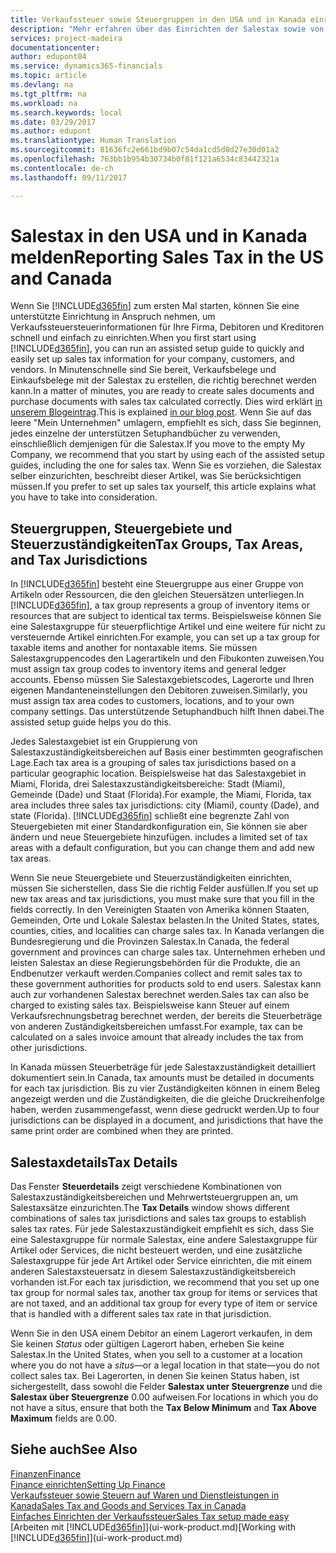 ```yaml
---
title: Verkaufssteuer sowie Steuergruppen in den USA und in Kanada einrichten| Microsoft Docs
description: "Mehr erfahren über das Einrichten der Salestax sowie von Steuergruppen, Steuergebieten (Staat, Kantone, Städte und Standorte), Steuerzuständigkeiten und Steuereinzelheiten."
services: project-madeira
documentationcenter: 
author: edupont04
ms.service: dynamics365-financials
ms.topic: article
ms.devlang: na
ms.tgt_pltfrm: na
ms.workload: na
ms.search.keywords: local
ms.date: 03/29/2017
ms.author: edupont
ms.translationtype: Human Translation
ms.sourcegitcommit: 81636fc2e661bd9b07c54da1cd5d0d27e30d01a2
ms.openlocfilehash: 763bb1b954b30734b0f81f121a6534c83442321a
ms.contentlocale: de-ch
ms.lasthandoff: 09/11/2017

---
```

# <a name="reporting-sales-tax-in-the-us-and-canada"></a><span data-ttu-id="34840-103">Salestax in den USA und in Kanada melden</span><span class="sxs-lookup"><span data-stu-id="34840-103">Reporting Sales Tax in the US and Canada</span></span>
<span data-ttu-id="34840-104">Wenn Sie [!INCLUDE[d365fin](includes/d365fin_md.md)] zum ersten Mal starten, können Sie eine unterstützte Einrichtung in Anspruch nehmen, um Verkaufssteuersteuerinformationen für Ihre Firma, Debitoren und Kreditoren schnell und einfach zu einrichten.</span><span class="sxs-lookup"><span data-stu-id="34840-104">When you first start using [!INCLUDE[d365fin](includes/d365fin_md.md)], you can run an assisted setup guide to quickly and easily set up sales tax information for your company, customers, and vendors.</span></span> <span data-ttu-id="34840-105">In Minutenschnelle sind Sie bereit, Verkaufsbelege und Einkaufsbelege mit der Salestax zu erstellen, die richtig berechnet werden kann.</span><span class="sxs-lookup"><span data-stu-id="34840-105">In a matter of minutes, you are ready to create sales documents and purchase documents with sales tax calculated correctly.</span></span> <span data-ttu-id="34840-106">Dies wird erklärt [in unserem Blogeintrag](https://madeira.microsoft.com/blog/sales-tax-setup-made-easy).</span><span class="sxs-lookup"><span data-stu-id="34840-106">This is explained [in our blog post](https://madeira.microsoft.com/blog/sales-tax-setup-made-easy).</span></span>
<span data-ttu-id="34840-107">Wenn Sie auf das leere "Mein Unternehmen" umlagern, empfiehlt es sich, dass Sie beginnen, jedes einzelne der unterstützen Setuphandbücher zu verwenden, einschließlich demjenigen für die Salestax.</span><span class="sxs-lookup"><span data-stu-id="34840-107">If you move to the empty My Company, we recommend that you start by using each of the assisted setup guides, including the one for sales tax.</span></span> <span data-ttu-id="34840-108">Wenn Sie es vorziehen, die Salestax selber einzurichten, beschreibt dieser Artikel, was Sie berücksichtigen müssen.</span><span class="sxs-lookup"><span data-stu-id="34840-108">If you prefer to set up sales tax yourself, this article explains what you have to take into consideration.</span></span>  

## <a name="tax-groups-tax-areas-and-tax-jurisdictions"></a><span data-ttu-id="34840-109">Steuergruppen, Steuergebiete und Steuerzuständigkeiten</span><span class="sxs-lookup"><span data-stu-id="34840-109">Tax Groups, Tax Areas, and Tax Jurisdictions</span></span>
<span data-ttu-id="34840-110">In [!INCLUDE[d365fin](includes/d365fin_md.md)] besteht eine Steuergruppe aus einer Gruppe von Artikeln oder Ressourcen, die den gleichen Steuersätzen unterliegen.</span><span class="sxs-lookup"><span data-stu-id="34840-110">In [!INCLUDE[d365fin](includes/d365fin_md.md)], a tax group represents a group of inventory items or resources that are subject to identical tax terms.</span></span> <span data-ttu-id="34840-111">Beispielsweise können Sie eine Salestaxgruppe für steuerpflichtige Artikel und eine weitere für nicht zu versteuernde Artikel einrichten.</span><span class="sxs-lookup"><span data-stu-id="34840-111">For example, you can set up a tax group for taxable items and another for nontaxable items.</span></span> <span data-ttu-id="34840-112">Sie müssen Salestaxgruppencodes den Lagerartikeln und den Fibukonten zuweisen.</span><span class="sxs-lookup"><span data-stu-id="34840-112">You must assign tax group codes to inventory items and general ledger accounts.</span></span> <span data-ttu-id="34840-113">Ebenso müssen Sie Salestaxgebietscodes, Lagerorte und Ihren eigenen Mandanteneinstellungen den Debitoren zuweisen.</span><span class="sxs-lookup"><span data-stu-id="34840-113">Similarly, you must assign tax area codes to customers, locations, and to your own company settings.</span></span> <span data-ttu-id="34840-114">Das unterstützende Setuphandbuch hilft Ihnen dabei.</span><span class="sxs-lookup"><span data-stu-id="34840-114">The assisted setup guide helps you do this.</span></span>  

<span data-ttu-id="34840-115">Jedes Salestaxgebiet ist ein Gruppierung von Salestaxzuständigkeitsbereichen auf Basis einer bestimmten geografischen Lage.</span><span class="sxs-lookup"><span data-stu-id="34840-115">Each tax area is a grouping of sales tax jurisdictions based on a particular geographic location.</span></span> <span data-ttu-id="34840-116">Beispielsweise hat das Salestaxgebiet in Miami, Florida, drei Salestaxzuständigkeitsbereiche: Stadt (Miami), Gemeinde (Dade) und Staat (Florida).</span><span class="sxs-lookup"><span data-stu-id="34840-116">For example, the Miami, Florida, tax area includes three sales tax jurisdictions: city (Miami), county (Dade), and state (Florida).</span></span> [!INCLUDE[d365fin](includes/d365fin_md.md)]<span data-ttu-id="34840-117"> schließt eine begrenzte Zahl von Steuergebieten mit einer Standardkonfiguration ein, Sie können sie aber ändern und neue Steuergebiete hinzufügen.</span><span class="sxs-lookup"><span data-stu-id="34840-117"> includes a limited set of tax areas with a default configuration, but you can change them and add new tax areas.</span></span>  

<span data-ttu-id="34840-118">Wenn Sie neue Steuergebiete und Steuerzuständigkeiten einrichten, müssen Sie sicherstellen, dass Sie die richtig Felder ausfüllen.</span><span class="sxs-lookup"><span data-stu-id="34840-118">If you set up new tax areas and tax jurisdictions, you must make sure that you fill in the fields correctly.</span></span> <span data-ttu-id="34840-119">In den Vereinigten Staaten von Amerika können Staaten, Gemeinden, Orte und Lokale Salestax belasten.</span><span class="sxs-lookup"><span data-stu-id="34840-119">In the United States, states, counties, cities, and localities can charge sales tax.</span></span> <span data-ttu-id="34840-120">In Kanada verlangen die Bundesregierung und die Provinzen Salestax.</span><span class="sxs-lookup"><span data-stu-id="34840-120">In Canada, the federal government and provinces can charge sales tax.</span></span> <span data-ttu-id="34840-121">Unternehmen erheben und leisten Salestax an diese Regierungsbehörden für die Produkte, die an Endbenutzer verkauft werden.</span><span class="sxs-lookup"><span data-stu-id="34840-121">Companies collect and remit sales tax to these government authorities for products sold to end users.</span></span> <span data-ttu-id="34840-122">Salestax kann auch zur vorhandenen Salestax berechnet werden.</span><span class="sxs-lookup"><span data-stu-id="34840-122">Sales tax can also be charged to existing sales tax.</span></span> <span data-ttu-id="34840-123">Beispielsweise kann Steuer auf einem Verkaufsrechnungsbetrag berechnet werden, der bereits die Steuerbeträge von anderen Zuständigkeitsbereichen umfasst.</span><span class="sxs-lookup"><span data-stu-id="34840-123">For example, tax can be calculated on a sales invoice amount that already includes the tax from other jurisdictions.</span></span>  

<span data-ttu-id="34840-124">In Kanada müssen Steuerbeträge für jede Salestaxzuständigkeit detailliert dokumentiert sein.</span><span class="sxs-lookup"><span data-stu-id="34840-124">In Canada, tax amounts must be detailed in documents for each tax jurisdiction.</span></span> <span data-ttu-id="34840-125">Bis zu vier Zuständigkeiten können in einem Beleg angezeigt werden und die Zuständigkeiten, die die gleiche Druckreihenfolge haben, werden zusammengefasst, wenn diese gedruckt werden.</span><span class="sxs-lookup"><span data-stu-id="34840-125">Up to four jurisdictions can be displayed in a document, and jurisdictions that have the same print order are combined when they are printed.</span></span>  

## <a name="tax-details"></a><span data-ttu-id="34840-126">Salestaxdetails</span><span class="sxs-lookup"><span data-stu-id="34840-126">Tax Details</span></span>
<span data-ttu-id="34840-127">Das Fenster **Steuerdetails** zeigt verschiedene Kombinationen von Salestaxzuständigkeitsbereichen und Mehrwertsteuergruppen an, um Salestaxsätze einzurichten.</span><span class="sxs-lookup"><span data-stu-id="34840-127">The **Tax Details** window shows different combinations of sales tax jurisdictions and sales tax groups to establish sales tax rates.</span></span> <span data-ttu-id="34840-128">Für jede Salestaxzuständigkeit empfiehlt es sich, dass Sie eine Salestaxgruppe für normale Salestax, eine andere Salestaxgruppe für Artikel oder Services, die nicht besteuert werden, und eine zusätzliche Salestaxgruppe für jede Art Artikel oder Service einrichten, die mit einem anderen Salestaxsteuersatz in diesem Salestaxzuständigkeitsbereich vorhanden ist.</span><span class="sxs-lookup"><span data-stu-id="34840-128">For each tax jurisdiction, we recommend that you set up one tax group for normal sales tax, another tax group for items or services that are not taxed, and an additional tax group for every type of item or service that is handled with a different sales tax rate in that jurisdiction.</span></span>  

<span data-ttu-id="34840-129">Wenn Sie in den USA einem Debitor an einem Lagerort verkaufen, in dem Sie keinen *Status* oder gültigen Lagerort haben, erheben Sie keine Salestax.</span><span class="sxs-lookup"><span data-stu-id="34840-129">In the United States, when you sell to a customer at a location where you do not have a *situs*—or a legal location in that state—you do not collect sales tax.</span></span> <span data-ttu-id="34840-130">Bei Lagerorten, in denen Sie keinen Status haben, ist sichergestellt, dass sowohl die Felder **Salestax unter Steuergrenze** und die **Salestax über Steuergrenze** 0.00 aufweisen.</span><span class="sxs-lookup"><span data-stu-id="34840-130">For locations in which you do not have a situs, ensure that both the **Tax Below Minimum** and **Tax Above Maximum** fields are 0.00.</span></span>  

## <a name="see-also"></a><span data-ttu-id="34840-131">Siehe auch</span><span class="sxs-lookup"><span data-stu-id="34840-131">See Also</span></span>
[<span data-ttu-id="34840-132">Finanzen</span><span class="sxs-lookup"><span data-stu-id="34840-132">Finance</span></span>](finance.md)  
[<span data-ttu-id="34840-133">Finance einrichten</span><span class="sxs-lookup"><span data-stu-id="34840-133">Setting Up Finance</span></span>](finance-setup-finance.md)  
[<span data-ttu-id="34840-134">Verkaufssteuer sowie Steuern auf Waren und Dienstleistungen in Kanada</span><span class="sxs-lookup"><span data-stu-id="34840-134">Sales Tax and Goods and Services Tax in Canada</span></span>](ca-finance-tax.md)  
[<span data-ttu-id="34840-135">Einfaches Einrichten der Verkaufssteuer</span><span class="sxs-lookup"><span data-stu-id="34840-135">Sales Tax setup made easy</span></span>](https://madeira.microsoft.com/blog/sales-tax-setup-made-easy)  
<span data-ttu-id="34840-136">[Arbeiten mit [!INCLUDE[d365fin](includes/d365fin_md.md)]](ui-work-product.md)</span><span class="sxs-lookup"><span data-stu-id="34840-136">[Working with [!INCLUDE[d365fin](includes/d365fin_md.md)]](ui-work-product.md)</span></span>  

